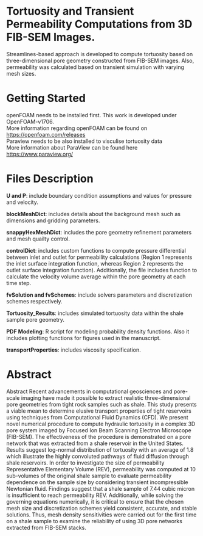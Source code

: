 #  Tortuosity and Transient Permeability Computations from 3D FIB-SEM Images. 
Streamlines-based approach is developed to compute tortuosity based on three-dimensional pore geometry constructed from FIB-SEM images. Also, permeability was calculated based on transient simulation with varying mesh sizes. 

#  Getting Started
openFOAM needs to be installed first. This work is developed under OpenFOAM-v1706.  
More information regarding openFOAM can be found on https://openfoam.com/releases  
Paraview needs to be also installed to visculise tortuosity data  
More information about ParaView can be found here https://www.paraview.org/  

#  Files Description
**U and P**: include boundary condition assumptions and values for pressure and velocity. 

**blockMeshDict**: includes details about the background mesh such as dimensions and gridding parameters. 

**snappyHexMeshDict**: includes the pore geometry refinement parameters and mesh quailty control.

**controlDict**: includes custom functions to compute pressure differential between inlet and outlet for permeability calculations (Region 1 represents the inlet surface integration function, whereas Region 2 represents the outlet surface integration function). Additionally, the file includes function to calculate the velocity volume average within the pore geometry at each time step.

**fvSolution and fvSchemes**: include solvers parameters and discretization schemes respectively.

**Tortuosity_Results**: includes simulated tortuosity data within the shale sample pore geometry.

**PDF Modeling**: R script for modeling probability density functions. Also it includes plotting functions for figures used in the manuscript.  

**transportProperties**: includes viscosity specification.    



# Abstract
Abstract Recent advancements in computational geosciences and pore-scale imaging have made it possible to extract realistic three-dimensional pore geometries from tight rock samples such as shale. This study presents a viable mean to determine elusive transport properties of tight reservoirs using techniques from Computational Fluid Dynamics (CFD). We present novel numerical procedure to compute hydraulic tortuosity in a complex 3D pore system imaged by Focused Ion Beam Scanning Electron Microscope (FIB-SEM). The effectiveness of the procedure is demonstrated on a pore network that was extracted from a shale reservoir in the United States. Results suggest log-normal distribution of tortuosity with an average of 1.8 which illustrate the highly convoluted pathways of fluid diffusion through shale reservoirs. In order to investigate the size of permeability Representative Elementary Volume (REV), permeability was computed at 10 sub-volumes of the original shale sample to evaluate permeability dependence on the sample size by considering transient incompressible Newtonian fluid. Findings suggest that a shale sample of 7.44 cubic micron is insufficient to reach permeability REV. Additionally, while solving the governing equations numerically, it is critical to ensure that the chosen mesh size and discretization schemes yield consistent, accurate, and stable solutions. Thus, mesh density sensitivities were carried out for the first time on a shale sample to examine the reliability of using 3D pore networks extracted from FIB-SEM stacks. 
